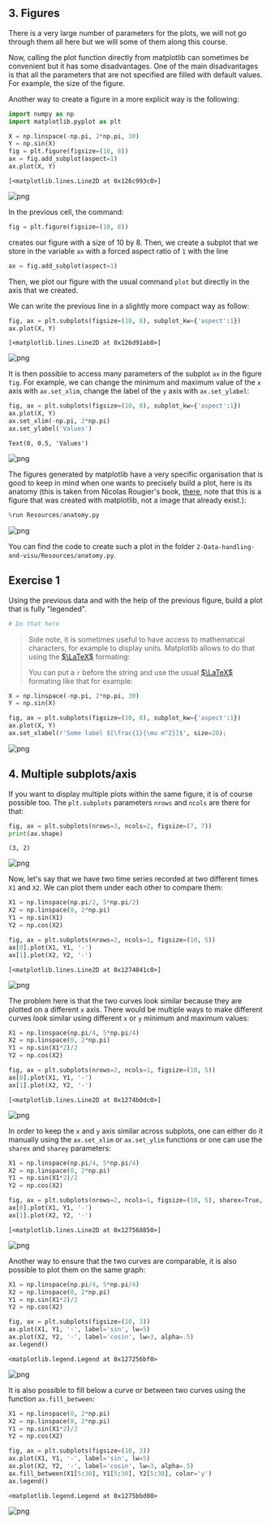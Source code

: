 ## 3. Figures
There is a very large number of parameters for the plots, we will not go through them all here but we will some of them along this course.

Now, calling the plot function directly from matplotlib can sometimes be convenient but it has some disadvantages.
One of the main disadvantages is that all the parameters that are not specified are filled with default values.
For example, the size of the figure.

Another way to create a figure in a more explicit way is the following:


```python
import numpy as np
import matplotlib.pyplot as plt
```


```python
X = np.linspace(-np.pi, 2*np.pi, 30)
Y = np.sin(X)
fig = plt.figure(figsize=(10, 8))
ax = fig.add_subplot(aspect=1)
ax.plot(X, Y)
```




    [<matplotlib.lines.Line2D at 0x126c993c0>]




    
![png](output_2_1.png)
    


In the previous cell, the command:
```python
fig = plt.figure(figsize=(10, 8))
```
creates our figure with a size of 10 by 8.
Then, we create a subplot that we store in the variable `ax` with a forced aspect ratio of `1` with the line
```python
ax = fig.add_subplot(aspect=1)
```
Then, we plot our figure with the usual command `plot` but directly in the axis that we created.

We can write the previous line in a slightly more compact way as follow:


```python
fig, ax = plt.subplots(figsize=(10, 8), subplot_kw={'aspect':1})
ax.plot(X, Y)
```




    [<matplotlib.lines.Line2D at 0x126d91ab0>]




    
![png](output_4_1.png)
    


It is then possible to access many parameters of the subplot `ax` in the figure `fig`.
For example, we can change the minimum and maximum value of the `x` axis with `ax.set_xlim`, change the label of the `y` axis with `ax.set_ylabel`:


```python
fig, ax = plt.subplots(figsize=(10, 8), subplot_kw={'aspect':1})
ax.plot(X, Y)
ax.set_xlim(-np.pi, 2*np.pi)
ax.set_ylabel('Values')
```




    Text(0, 0.5, 'Values')




    
![png](output_6_1.png)
    


The figures generated by matplotlib have a very specific organisation that is good to keep in mind when one wants to precisely build a plot, here is its anatomy (this is taken from Nicolas Rougier's book, [there](https://github.com/rougier/scientific-visualization-book/blob/master/code/anatomy/anatomy.py), note that this is a figure that was created with matplotlib, not a image that already exist.):


```python
%run Resources/anatomy.py
```


    
![png](output_8_0.png)
    


You can find the code to create such a plot in the folder `2-Data-handling-and-visu/Resources/anatomy.py`.

## Exercise 1
Using the previous data and with the help of the previous figure, build a plot that is fully "legended".


```python
# Do that here
```

> Side note, it is sometimes useful to have access to mathematical characters, for example to display units. Matplotlib allows to do that using the [$\LaTeX$](https://en.wikipedia.org/wiki/LaTeX) formating:
>
> You can put a `r` before the string and use the usual [$\LaTeX$](https://en.wikipedia.org/wiki/LaTeX) formating like that for example:


```python
X = np.linspace(-np.pi, 2*np.pi, 30)
Y = np.sin(X)

fig, ax = plt.subplots(figsize=(10, 8), subplot_kw={'aspect':1})
ax.plot(X, Y)
ax.set_xlabel(r'Some label $[\frac{1}{\mu m^2}]$', size=20);
```


    
![png](output_13_0.png)
    


## 4. Multiple subplots/axis

If you want to display multiple plots within the same figure, it is of course possible too. The `plt.subplots` parameters `nrows` and `ncols` are there for that:


```python
fig, ax = plt.subplots(nrows=3, ncols=2, figsize=(7, 7))
print(ax.shape)
```

    (3, 2)



    
![png](output_15_1.png)
    


Now, let's say that we have two time series recorded at two different times `X1` and `X2`. We can plot them under each other to compare them:


```python
X1 = np.linspace(np.pi/2, 5*np.pi/2)
X2 = np.linspace(0, 2*np.pi)
Y1 = np.sin(X1)
Y2 = np.cos(X2)

fig, ax = plt.subplots(nrows=2, ncols=1, figsize=(10, 5))
ax[0].plot(X1, Y1, '-')
ax[1].plot(X2, Y2, '-')
```




    [<matplotlib.lines.Line2D at 0x1274041c0>]




    
![png](output_17_1.png)
    


The problem here is that the two curves look similar because they are plotted on a different `x` axis. There would be multiple ways to make different curves look similar using different `x` or `y` minimum and maximum values:


```python
X1 = np.linspace(np.pi/4, 5*np.pi/4)
X2 = np.linspace(0, 2*np.pi)
Y1 = np.sin(X1*2)/2
Y2 = np.cos(X2)

fig, ax = plt.subplots(nrows=2, ncols=1, figsize=(10, 5))
ax[0].plot(X1, Y1, '-')
ax[1].plot(X2, Y2, '-')
```




    [<matplotlib.lines.Line2D at 0x1274b0dc0>]




    
![png](output_19_1.png)
    


In order to keep the `x` and `y` axis similar across subplots, one can either do it manually using the `ax.set_xlim` or `ax.set_ylim` functions or one can use the `sharex` and `sharey` parameters:


```python
X1 = np.linspace(np.pi/4, 5*np.pi/4)
X2 = np.linspace(0, 2*np.pi)
Y1 = np.sin(X1*2)/2
Y2 = np.cos(X2)

fig, ax = plt.subplots(nrows=2, ncols=1, figsize=(10, 5), sharex=True, sharey=True)
ax[0].plot(X1, Y1, '-')
ax[1].plot(X2, Y2, '-')
```




    [<matplotlib.lines.Line2D at 0x127568850>]




    
![png](output_21_1.png)
    


Another way to ensure that the two curves are comparable, it is also possible to plot them on the same graph:


```python
X1 = np.linspace(np.pi/4, 5*np.pi/4)
X2 = np.linspace(0, 2*np.pi)
Y1 = np.sin(X1*2)/2
Y2 = np.cos(X2)

fig, ax = plt.subplots(figsize=(10, 3))
ax.plot(X1, Y1, '-', label='sin', lw=5)
ax.plot(X2, Y2, '-', label='cosin', lw=3, alpha=.5)
ax.legend()
```




    <matplotlib.legend.Legend at 0x127256bf0>




    
![png](output_23_1.png)
    


It is also possible to fill below a curve or between two curves using the function `ax.fill_between`:


```python
X1 = np.linspace(0, 2*np.pi)
X2 = np.linspace(0, 2*np.pi)
Y1 = np.sin(X1*2)/2
Y2 = np.cos(X2)

fig, ax = plt.subplots(figsize=(10, 3))
ax.plot(X1, Y1, '-', label='sin', lw=5)
ax.plot(X2, Y2, '-', label='cosin', lw=3, alpha=.5)
ax.fill_between(X1[5:30], Y1[5:30], Y2[5:30], color='y')
ax.legend()
```




    <matplotlib.legend.Legend at 0x1275bbd00>




    
![png](output_25_1.png)
    

